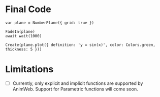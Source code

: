 # Final Code

```
var plane = NumberPlane({ grid: true })

FadeIn(plane)
await wait(1000)

Create(plane.plot({ definition: 'y = sin(x)', color: Colors.green, thickness: 5 }))
```

# Limitations
- [ ] Currently, only explicit and implicit functions are supported by AnimWeb. Support for Parametric functions will come soon.
